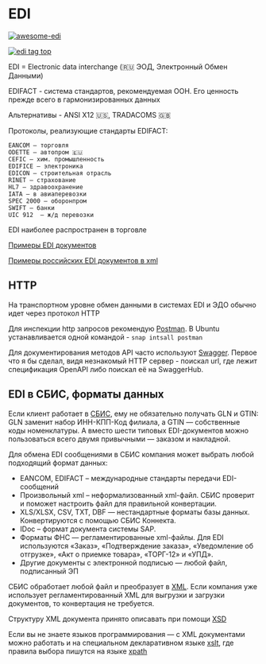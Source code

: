 ---
---

# EDI

[![awesome-edi](https://awesome.re/badge-flat2.svg)](https://github.com/Stedi/awesome-edi)

[![edi tag top](https://img.shields.io/badge/stackoverflow-linux%20tag%20top-orange?style=for-the-badge&logo=stackoverflow)](https://stackoverflow.com/questions/tagged/edi)

EDI = Electronic data interchange (🇷🇺 ЭОД, Электронный Обмен Данными)

EDIFACT - система стандартов, рекомендуемая ООН. Его ценность прежде всего в гармонизированных данных

Альтернативы - ANSI X12 🇺🇸, TRADACOMS 🇬🇧 

Протоколы, реализующие стандарты EDIFACT:

```
EANCOM — торговля
ODETTE — автопром 🇪🇺 
CEFIC — хим. промышленность
EDIFICE — электроника
EDICON — строительная отрасль
RINET — страхование
HL7 — здравоохранение
IATA — в авиаперевозки
SPEC 2000 — оборонпром
SWIFT — банки
UIC 912  — ж/д перевозки
```

EDI наиболее распространен в торговле

[Примеры EDI документов](https://github.com/nerdocs/pydifact/tree/master/tests/data)

[Примеры российских EDI документов в xml](https://github.com/pavelsr/ru-edi-files)

## HTTP

На транспортном уровне обмен данными в системах EDI и ЭДО обычно идет через протокол HTTP

Для инспекции http запросов рекомендую [Postman](https://www.postman.com/). В Ubuntu устанавливается одной командой - `snap intsall postman`

Для документирования методов API часто используют [Swagger](https://swagger.io/). Первое что я бы сделал, видя незнакомый HTTP сервер - поискал url, где лежит спецификация OpenAPI либо поискал её на SwaggerHub.

## EDI в СБИС, форматы данных

Если клиент работает в [СБИС](https://sbis.ru/), ему не обязательно получать GLN и GTIN: GLN заменит набор ИНН-КПП-Код филиала, а GTIN — собственные коды номенклатуры. А вместо шести типовых EDI-документов можно пользоваться всего двумя привычными — заказом и накладной.

Для обмена EDI сообщениями в СБИС компания может выбрать любой подходящий формат данных:

* EANCOM, EDIFACT – международные стандарты передачи EDI-сообщений
* Произвольный xml – неформализованный xml-файл. СБИС проверит и поможет настроить файл для правильной конвертации.
* XLS/XLSX, CSV, TXT, DBF — нестандартные форматы базы данных. Конвертируются с помощью СБИС Коннекта.
* IDoc – формат документа системы SAP.
* Форматы ФНС — регламентированные xml-файлы. Для EDI используются «Заказ», «Подтверждение заказа», «Уведомление об отгрузке», «Акт о приемке товара», «ТОРГ-12» и «УПД».
* Другие документы с электронной подписью — любой файл, подписанный ЭП

СБИС обработает любой файл и преобразует в [XML](https://ru.wikipedia.org/wiki/XML). Если компания уже использует регламентированный XML для выгрузки и загрузки документов, то конвертация не требуется.

Cтруктуру XML документа принято описавать при помощи [XSD](https://ru.wikipedia.org/wiki/XML_Schema_(W3C))

Если вы не знаете языков программирования — с XML документами можно работать и на специальном декларативном языке [xslt](https://ru.wikipedia.org/wiki/XSLT), где правила выбора пишутся на языке [xpath](https://ru.wikipedia.org/wiki/XPath)

